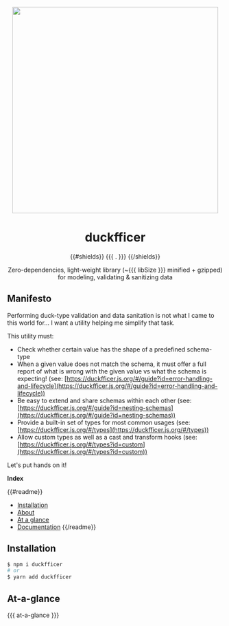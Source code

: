 <p align="center"><img align="center" width="480" src="https://repository-images.githubusercontent.com/228456718/f4767e00-61e6-11ea-964a-7b02d8dcb48f"/></p>

<div align="center"><h1 align="center">duckfficer</h1></div>

<p align="center">
{{#shields}}
{{{ . }}}
{{/shields}}
</p>

<p align="center">
Zero-dependencies, light-weight library (~{{{ libSize }}} minified + gzipped)<br>
for modeling, validating & sanitizing data
</p>

## Manifesto

Performing duck-type validation and data sanitation is not what I came to this world for... I want a utility helping me
simplify that task.

This utility must:

- Check whether certain value has the shape of a predefined schema-type
- When a given value does not match the schema, it must offer a full report of what is wrong with the given
  value vs what the schema is expecting! (see: [https://duckfficer.js.org/#/guide?id=error-handling-and-lifecycle](https://duckfficer.js.org/#/guide?id=error-handling-and-lifecycle))
- Be easy to extend and share schemas within each other (see: [https://duckfficer.js.org/#/guide?id=nesting-schemas](https://duckfficer.js.org/#/guide?id=nesting-schemas))
- Provide a built-in set of types for most common usages (see: [https://duckfficer.js.org/#/types](https://duckfficer.js.org/#/types))
- Allow custom types as well as a cast and transform hooks (see: [https://duckfficer.js.org/#/types?id=custom](https://duckfficer.js.org/#/types?id=custom))


Let's put hands on it!

**Index**

{{#readme}}
- [Installation](#installation)
- [About](#about)
- [At a glance](#at-a-glance)
- [Documentation](https://devtin.github.io/duckfficer)
{{/readme}}

## Installation

```sh
$ npm i duckfficer
# or
$ yarn add duckfficer
```

## At-a-glance

{{{ at-a-glance }}}
